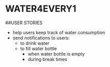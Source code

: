 # WATER4EVERY1

##USER STORIES

- help users keep track of water consumption
- send notifications to users:
  - to drink water
  - to fill water bottle
     - when water bottle is empty
     - during break times

